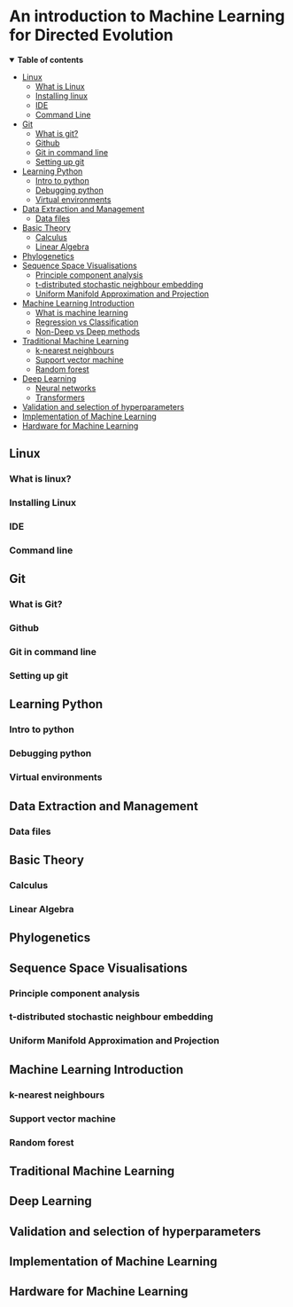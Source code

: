 # An introduction to Machine Learning for Directed Evolution

<details open><summary><b>Table of contents</b></summary>
  
- [Linux](#linux)
  - [What is Linux]()
  - [Installing linux]()
  - [IDE]()
  - [Command Line]()
- [Git](#git)
  - [What is git?](#what_git)
  - [Github](#github)
  - [Git in command line](#cl_git)
  - [Setting up git](#set_git)
- [Learning Python](#python)
  - [Intro to python](#pyth_intro)
  - [Debugging python](#debugging)
  - [Virtual environments](#)
- [Data Extraction and Management](#data)
  - [Data files]()
- [Basic Theory](#basic)
  - [Calculus](#calc)
  - [Linear Algebra](#algebra)
- [Phylogenetics](#phylo)
- [Sequence Space Visualisations](#seq_vis)
  - [Principle component analysis]()
  - [t-distributed stochastic neighbour embedding]()
  - [Uniform Manifold Approximation and Projection]()
- [Machine Learning Introduction](#ML)
  - [What is machine learning]()
  - [Regression vs Classification]()
  - [Non-Deep vs Deep methods]()
- [Traditional Machine Learning](#trad_ML)
  - [k-nearest neighbours]()
  - [Support vector machine]()
  - [Random forest]()
- [Deep Learning](#deep)
  - [Neural networks]()
  - [Transformers]()
- [Validation and selection of hyperparameters](#hyper)
- [Implementation of Machine Learning](#implement)
- [Hardware for Machine Learning](#hardware)
</details>

## Linux <a name="linux"></a>

### What is linux?

### Installing Linux

### IDE

### Command line



## Git <a name="git"></a>

### What is Git?

### Github 

### Git in command line

### Setting up git



## Learning Python <a name="python"></a>

### Intro to python

### Debugging python

### Virtual environments


## Data Extraction and Management <a name="data"></a>

### Data files



## Basic Theory <a name="basic"></a>


### Calculus <a name="calc"></a>


### Linear Algebra <a name="algebra"></a>



## Phylogenetics <a name="phylo"></a>



## Sequence Space Visualisations <a name="seq_vis"></a>

### Principle component analysis

### t-distributed stochastic neighbour embedding

### Uniform Manifold Approximation and Projection


## Machine Learning Introduction <a name="ML"></a>

### k-nearest neighbours

### Support vector machine

### Random forest


## Traditional Machine Learning <a name="trad_ML"></a>


## Deep Learning <a name="deep"></a>


## Validation and selection of hyperparameters <a name="hyper"></a>


## Implementation of Machine Learning <a name="implement"></a>


## Hardware for Machine Learning <a name="hardware"></a>


